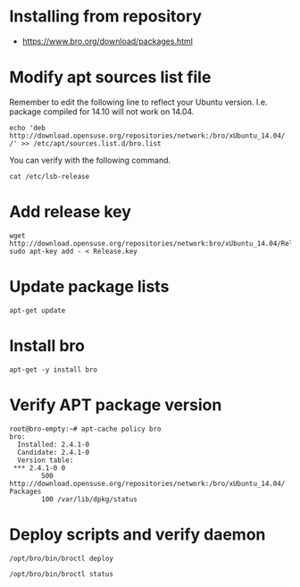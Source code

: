 # Installing from repository

 * https://www.bro.org/download/packages.html

# Modify apt sources list file

Remember to edit the following line to reflect your Ubuntu version. I.e. package compiled for 14.10 will not work on 14.04.

```
echo 'deb http://download.opensuse.org/repositories/network:/bro/xUbuntu_14.04/ /' >> /etc/apt/sources.list.d/bro.list
```

You can verify with the following command.

```
cat /etc/lsb-release
```

# Add release key

```
wget http://download.opensuse.org/repositories/network:bro/xUbuntu_14.04/Release.key
sudo apt-key add - < Release.key
```

# Update package lists

```
apt-get update
```

# Install bro

```
apt-get -y install bro
```

# Verify APT package version

```
root@bro-empty:~# apt-cache policy bro
bro:
  Installed: 2.4.1-0
  Candidate: 2.4.1-0
  Version table:
 *** 2.4.1-0 0
        500 http://download.opensuse.org/repositories/network:/bro/xUbuntu_14.04/  Packages
        100 /var/lib/dpkg/status
```

# Deploy scripts and verify daemon

```
/opt/bro/bin/broctl deploy
```

```
/opt/bro/bin/broctl status
```